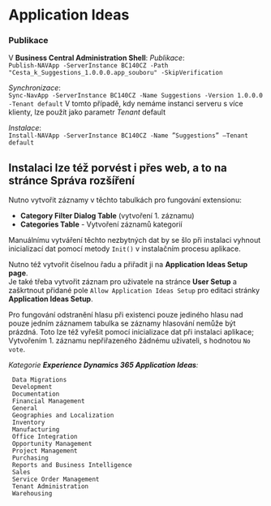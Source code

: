 # Application Ideas

### Publikace
V **Business Central Administration Shell**:
*Publikace*:  
`Publish-NAVApp -ServerInstance BC140CZ -Path "Cesta_k_Suggestions_1.0.0.0.app_souboru" -SkipVerification`

*Synchronizace*:  
`Sync-NavApp -ServerInstance BC140CZ -Name Suggestions -Version 1.0.0.0 -Tenant default`
V tomto případě, kdy nemáme instanci serveru s více klienty, lze použít jako parametr *Tenant* default

*Instalace*:  
`Install-NAVApp -ServerInstance BC140CZ -Name ”Suggestions” –Tenant default`

Instalaci lze též porvést i přes web, a to na stránce **Správa rozšíření**
---
Nutno vytvořit záznamy v těchto tabulkách pro fungování extensionu:
- **Category Filter Dialog Table** (vytvoření 1. záznamu)   
 - **Categories Table** - Vytvoření záznamů kategorií

Manuálnímu vytváření těchto nezbytných dat by se šlo při instalaci vyhnout inicializací dat pomocí metody `Init()` v instalačním procesu aplikace.

Nutno též vytvořit číselnou řadu a přiřadit ji na **Application Ideas Setup page**.  
Je také třeba vytvořit záznam pro uživatele na stránce **User Setup** a zaškrtnout přidané pole `Allow Application Ideas Setup` pro editaci stránky **Application Ideas Setup**.

Pro fungování odstranění hlasu při existenci pouze jediného hlasu nad pouze jedním záznamem tabulka se záznamy hlasování nemůže být prázdná. Toto lze též vyřešit pomocí inicializace dat při instalaci aplikace; Vytvořením 1. záznamu nepřiřazeného žádnému uživateli, s hodnotou `No vote`.

*Kategorie **Experience Dynamics 365 Application Ideas**:*

```
 Data Migrations  
 Development  
 Documentation  
 Financial Management  
 General  
 Geographies and Localization  
 Inventory  
 Manufacturing  
 Office Integration  
 Opportunity Management  
 Project Management  
 Purchasing  
 Reports and Business Intelligence  
 Sales  
 Service Order Management  
 Tenant Administration  
 Warehousing
 ```
